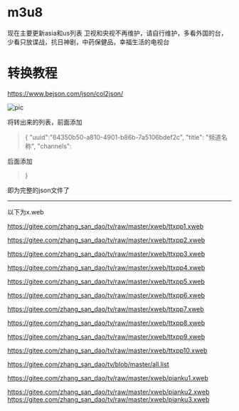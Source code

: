 # m3u8
现在主要更新asia和us列表
卫视和央视不再维护，请自行维护，多看外国的台，少看只放谍战，抗日神剧，中药保健品，幸福生活的电视台

# 转换教程

https://www.bejson.com/json/col2json/

![pic](https://github.com/m3u8playlist/m3u8/raw/master/json.png)

将转出来的列表，前面添加

>{
>	"uuid":"64350b50-a810-4901-b86b-7a5106bdef2c",
>	"title": "频道名称",
>	"channels": 
  
  
  后面添加
  
>  }
  
  即为完整的json文件了


----------------------------------------------------------------------
以下为x.web

https://gitee.com/zhang_san_dao/tv/raw/master/xweb/ttxpp1.xweb

https://gitee.com/zhang_san_dao/tv/raw/master/xweb/ttxpp2.xweb

https://gitee.com/zhang_san_dao/tv/raw/master/xweb/ttxpp3.xweb

https://gitee.com/zhang_san_dao/tv/raw/master/xweb/ttxpp4.xweb

https://gitee.com/zhang_san_dao/tv/raw/master/xweb/ttxpp5.xweb

https://gitee.com/zhang_san_dao/tv/raw/master/xweb/ttxpp6.xweb

https://gitee.com/zhang_san_dao/tv/raw/master/xweb/ttxpp7.xweb

https://gitee.com/zhang_san_dao/tv/raw/master/xweb/ttxpp8.xweb

https://gitee.com/zhang_san_dao/tv/raw/master/xweb/ttxpp9.xweb

https://gitee.com/zhang_san_dao/tv/raw/master/xweb/ttxpp10.xweb


https://gitee.com/zhang_san_dao/tv/blob/master/all.list

https://gitee.com/zhang_san_dao/tv/raw/master/xweb/pianku1.xweb

https://gitee.com/zhang_san_dao/tv/raw/master/xweb/pianku2.xweb
https://gitee.com/zhang_san_dao/tv/raw/master/xweb/pianku3.xweb
